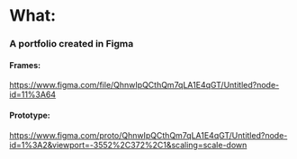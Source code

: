 # What:

### A portfolio created in Figma

#### Frames:

https://www.figma.com/file/QhnwIpQCthQm7qLA1E4qGT/Untitled?node-id=11%3A64

#### Prototype:

https://www.figma.com/proto/QhnwIpQCthQm7qLA1E4qGT/Untitled?node-id=1%3A2&viewport=-3552%2C372%2C1&scaling=scale-down
